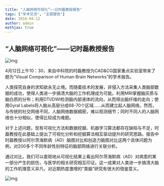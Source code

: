 ```yaml
---
title: "人脑网络可视化”——记时磊教授报告"
tags: ["学术交流", "主题报告"]
date: 2016-04-12
author: admin
mathjax: true
---
```


## “人脑网络可视化”——记时磊教授报告

![img](http://www.cad.zju.edu.cn/home/vagblog/wp-content/uploads/2016/04/IMG_20160412_112812.jpg)

4月12日上午10：30，来自中科院的时磊教授为CAD&CG国家重点实验室带来了题为“Visual Comparison of Human Brain Networks”的学术报告。

人类探究自身的求知欲永无止境。而随着技术的发展，非侵入方法采集人类脑部数据的成功，使得人类进一步搞清大脑的工作机理成为可能。利用MRI掌握脑灰质与脑白质的分布；利用DTI/DWI检测脑内部液体的流向，从而得出脑纤维的走向；使用Gyral Labels将人脑从高层分成68-70个区域……从而建立起人脑网络。然而，与传统的社交网络不同，人脑网络数据稠密，难以观测细节；同时不同人的人脑网络也十分相似，使得比较成为难题。

对于上述问题，现有可视化方法和数据挖掘、机器学习算法都存在缺陷与不足，时磊教授在此基础上提出了可视化分析和挖掘算法相互驱动提升的研究思路。报告中时磊教授以阿尔茨海默病（AD）脑图对比和创造力脑图对比这两个具体问题为例，对200多个不同年龄性别特征的脑部网络进行关联分析。

通过对比，我们可以直观地从可视化结果上看出阿尔茨海默病（AD）对病患的某一部分产生的损伤，与医学的相关研究相互印证。这一成果对人类进一步搞清大脑的工作机理意义非凡，对近期热度激增的“类脑”研究有很大的借鉴意义。

![img](http://www.cad.zju.edu.cn/home/vagblog/wp-content/uploads/2016/04/IMG_20160412_1041261.jpg)